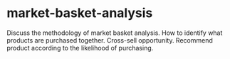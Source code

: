 # market-basket-analysis
Discuss the methodology of market basket analysis. How to identify what products are purchased together. Cross-sell opportunity. Recommend product according to the likelihood of purchasing.

